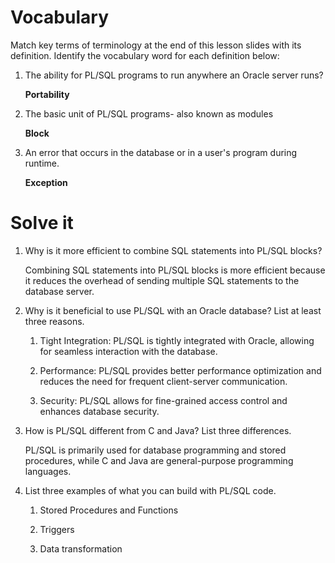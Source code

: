 # Vocabulary

Match key terms of terminology at the end of this lesson slides with its
definition. Identify the vocabulary word for each definition below:

1.  The ability for PL/SQL programs to run anywhere an Oracle server
    runs?

    **Portability**

2.  The basic unit of PL/SQL programs- also known as modules

    **Block**

3.  An error that occurs in the database or in a user's program during
    runtime.

    **Exception**

# Solve it

1.  Why is it more efficient to combine SQL statements into PL/SQL
    blocks?

    Combining SQL statements into PL/SQL blocks is more efficient
    because it reduces the overhead of sending multiple SQL statements
    to the database server.

2.  Why is it beneficial to use PL/SQL with an Oracle database? List at
    least three reasons.

    1.  Tight Integration: PL/SQL is tightly integrated with Oracle,
        allowing for seamless interaction with the database.

    2.  Performance: PL/SQL provides better performance optimization and
        reduces the need for frequent client-server communication.

    3.  Security: PL/SQL allows for fine-grained access control and
        enhances database security.

3.  How is PL/SQL different from C and Java? List three differences.

    PL/SQL is primarily used for database programming and stored
    procedures, while C and Java are general-purpose programming
    languages.

4.  List three examples of what you can build with PL/SQL code.

    1.  Stored Procedures and Functions

    2.  Triggers

    3.  Data transformation
